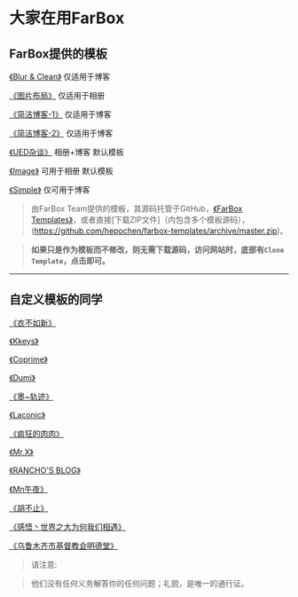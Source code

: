 # 大家在用FarBox 

## FarBox提供的模板
[《Blur & Clean》](http://blur.farbox.com) 仅适用于博客  

[《图片布局》](http://layout.farbox.com) 仅适用于相册 

[《简洁博客-1》](http://detail.farbox.com) 仅适用于博客 

[《简洁博客-2》](http://jiansu.farbox.com) 仅适用于博客 

[《UED杂谈》](http://ued.com.cn/) 相册+博客 默认模板

[《Image》](http://image.farbox.com/) 可用于相册 默认模板

[《Simple》](http://simple.farbox.com/) 仅可用于博客

> 由FarBox Team提供的模板，其源码托管于GitHub，[《FarBox Templates》](https://github.com/hepochen/farbox-templates)，或者直接[下载ZIP文件]（内包含多个模板源码），(https://github.com/hepochen/farbox-templates/archive/master.zip)。

> **如果只是作为模板而不修改，则无需下载源码，访问网站时，底部有`Clone Template`，点击即可。**

- - - - - - - - -


## 自定义模板的同学
[《衣不如新》](http://motype.org)  

[《Kkeys》](http://kkeys.me/)  

[《Coprime》](http://blog.copri.me)

[《Dumi》](http://dumi.me)

[《墨~轨迹》](http://morlay.farbox.com/)

[《Laconic》](http://dushunfan.com/)

[《疯狂的肉肉》](http://fkdrr.org/)

[《Mr.X》](http://xxxx.io/)  

[《RANCHO'S BLOG》](http://blog.gaoji.us/)

[《Mn午夜》](http://sumory.com/)

[《胡不止》](http://hubuzhi.com/)

[《感悟丶世界之大为何我们相遇》](http://www.michellegu.com/)

[《乌鲁木齐市基督教会明德堂》](http://xjchurch.org/)

> 请注意:

> 他们没有任何义务解答你的任何问题；礼貌，是唯一的通行证。

